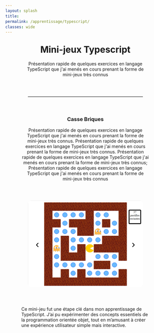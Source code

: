 ```yaml
---
layout: splash
title:
permalink: /apprentissage/typescript/
classes: wide
---
```



<style>
  .project-section {
    display: grid;
    grid-template-columns: 1fr 1fr;
    gap: 40px;
    align-items: center;
    margin: 60px auto;
    max-width: 1000px;
  }

  .project-text {
    font-size: 1.1em;
    line-height: 1.6;
  }

  .project-image img {
    width: 100%;
    border-radius: 10px;
  }

  .carousel-container {
    position: relative;
    width: 90%;
    max-width: 800px;
    margin: 60px auto;
    overflow: hidden;
  }

  .carousel-slide {
    display: flex;
    transition: transform 0.5s ease-in-out;
  }

  .carousel-slide img {
    width: 100%;
    flex-shrink: 0;
    border-radius: 10px;
  }

  .carousel-button {
    position: absolute;
    top: 50%;
    transform: translateY(-50%);
    background: #ffffffcc;
    border: none;
    font-size: 2rem;
    padding: 0 15px;
    cursor: pointer;
    z-index: 2;
    transition: background 0.3s;
  }

  .carousel-button:hover {
    background: #ffffff;
  }

  .prev {
    left: 10px;
  }

  .next {
    right: 10px;
  }
</style>



<div style="width: 80%; margin: 0 auto;">
<h1 style="text-align: center;margin-top: 30px;">Mini-jeux Typescript</h1>

<p style="text-align: center;">Présentation rapide de quelques exercices en langage TypeScript que j'ai menés en cours prenant la forme de mini-jeux très connus</p>


<hr style="border: none; border-top: 1px solid #ccc; margin: 60px auto; width: 90%;" />

<h3 style="text-align: center;margin-top: 30px;">Casse Briques</h3>

<p style="text-align: center;">Présentation rapide de quelques exercices en langage TypeScript que j'ai menés en cours prenant la forme de mini-jeux très connus. Présentation rapide de quelques exercices en langage TypeScript que j'ai menés en cours prenant la forme de mini-jeux très connus. Présentation rapide de quelques exercices en langage TypeScript que j'ai menés en cours prenant la forme de mini-jeux très connus; Présentation rapide de quelques exercices en langage TypeScript que j'ai menés en cours prenant la forme de mini-jeux très connus</p>


<div class="carousel-container">
  <button class="carousel-button prev" onclick="moveSlide(-1)">‹</button>
  <div class="carousel-slide" id="carousel-slide">
    <img src="/assets/images/labyrinthe1.png" alt="Écran 1">
    <img src="/assets/images/labyrinthe2.png" alt="Écran 2">
    <img src="/assets/images/labyrinthe3.png" alt="Écran 3">
  </div>
  <button class="carousel-button next" onclick="moveSlide(1)">›</button>
</div>

<script>
  let currentIndex = 0;
  const slide = document.getElementById("carousel-slide");
  const images = slide.querySelectorAll("img");

  function moveSlide(direction) {
    currentIndex += direction;
    if (currentIndex < 0) currentIndex = images.length - 1;
    if (currentIndex >= images.length) currentIndex = 0;
    slide.style.transform = `translateX(-${currentIndex * 100}%)`;
  }
</script>

<p>Ce mini-jeu fut une étape clé dans mon apprentissage de TypeScript. J’ai pu expérimenter des concepts essentiels de la programmation orientée objet, tout en m’amusant à créer une expérience utilisateur simple mais interactive.</p>
